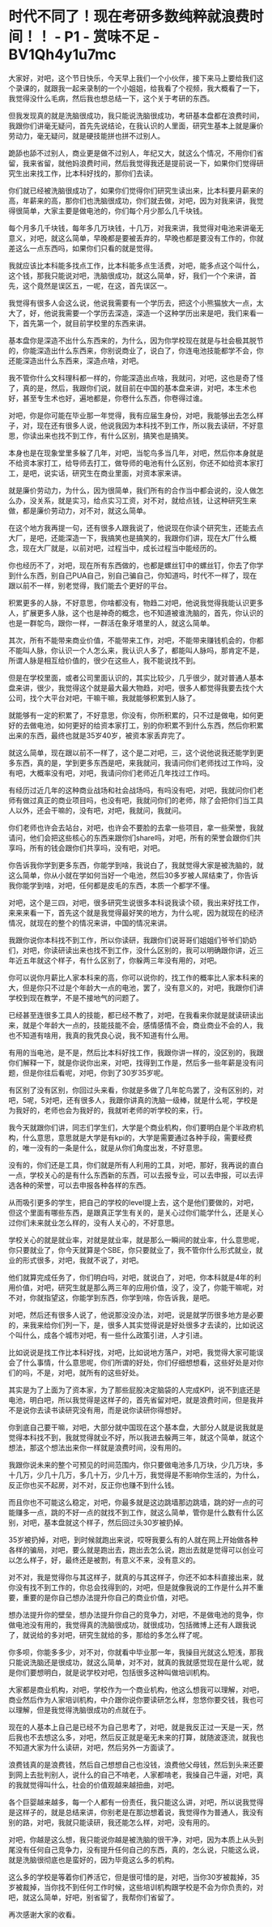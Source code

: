 # 时代不同了！现在考研多数纯粹就浪费时间！！ - P1 - 赏味不足 - BV1Qh4y1u7mc

大家好，对吧，这个节日快乐，今天早上我们一个小伙伴，接下来马上要给我们这个录课的，就跟我一起来录制的一个小姐姐，给我看了个视频，我大概看了一下，我觉得没什么毛病，然后我也想总结一下，这个关于考研的东西。

但我发现真的就是洗脑很成功，我只能说洗脑很成功，考研基本盘都在浪费时间，我跟你们讲毫无疑问，首先先说结论，在我认识的人里面，研究生基本上就是廉价劳动力，毫无疑问，就是硬技能拼也拼不过别人。

跪舔也舔不过别人，商业更是做不过别人，年纪又大，就这么个情况，不用你们省留，我来省留，就他妈浪费时间，然后我觉得我还是提前说一下，如果你们觉得研究生出来找工作，比本科好找的，那你们去读。

你们就已经被洗脑很成功了，如果你们觉得你们研究生读出来，比本科要月薪来的高，年薪来的高，那你们也洗脑很成功，你们就去做，对吧，因为对我来讲，我觉得很简单，大家主要是做电池的，你们每个月少那么几千块钱。

每个月多几千块钱，每年多几万块钱，十几万，对我来讲，我觉得对电池来讲毫无意义，对吧，就这么简单，早晚都是要被丢弃的，早晚也都是要没有工作的，你就差这么一点东西吗，如果你们只看的就是觉得。

我就应该比本科能多找点工作，比本科能多点生活费，对吧，能多点这个叫什么，这个钱，那我只能说对吧，洗脑很成功，就这么简单，好，我们一个个来讲，首先，这个竟然是误区五，一呢，在这，首先误区一。

我觉得有很多人会这么说，他说我需要有一个学历去，把这个小熊猫放大一点，太大了，好，他说我需要一个学历去深造，深造一个这种学历出来是吧，我们来看一下，首先第一个，就目前学校里的东西来讲。

基本盘你是深造不出什么东西来的，为什么，因为你学校现在就是与社会极其脱节的，你能深造出什么东西来，你别说商业了，说白了，你连电池技能都学不会，你还能深造出什么东西来，深造点啥，对吧。

我不管你什么文科理科都一样的，你能深造出点啥，我就问，对吧，这也是奇了怪了，真的是，然后，我跟你们说，就目前在中国的基本盘来讲，对吧，本生术也好，甚至专生术也好，遍地都是，你卷什么东西，你卷得过谁。

对吧，你是你可能在毕业那一年觉得，我有应届生身份，对吧，我能够出去怎么样子，对，现在还有很多人说，他说我因为本科找不到工作，所以我去读研，不好意思，你读出来也找不到工作，有什么区别，搞笑也是搞笑。

本身也是在现象堂里多躲了几年，对吧，当鸵鸟多当几年，对吧，然后你本身就是不给资本家打工，给导师去打工，做导师的电池有什么区别，你还不如给资本家打工，是吧，说实话，研究生在商业里面，对资本家来讲。

就是廉价劳动力，为什么，因为很简单，我们所有的合作当中都会说的，没人做怎么办，没关系，就是实习，给点实习工资，对不对，就给点钱，让这种研究生来做，都是廉价劳动力，对不对，就这么简单。

在这个地方我再提一句，还有很多人跟我说了，他说现在你读个研究生，还能去点大厂，是吧，还能深造一下，我搞笑也是搞笑的，我跟你们讲，现在大厂什么概念，现在大厂就是，以前对吧，过程当中，成长过程当中能经历的。

你也经历不了，对吧，现在所有东西做的，也都是螺丝钉中的螺丝钉，你去了你学到什么东西，别自己PUA自己，别自己骗自己，你知道吗，时代不一样了，现在跟以前不一样，别老觉得，我们能去个更好的平台。

积累更多的人脉，不好意思，你啥都没有，物趋二对吧，他说我觉得我能认识更多人，扩展更多人脉，这个也是神奇的概念，也不知道被谁洗脑的，首先，你认识的也是一群鸵鸟，跟你一样，一群活在象牙塔里的人，就这么简单。

其次，所有不能带来商业价值，不能带来工作，对吧，不能带来赚钱机会的，你都不能叫人脉，你认识一个人怎么来，我认识人多了，都能叫人脉吗，那肯定不是，所谓人脉是相互给价值的，很少在这些人，我不能说找不到。

但是在学校里面，或者公司里面认识的，其实比较少，几乎很少，就对普通人基本盘来讲，很少，我觉得这个就是最大最大物趋，对吧，很多人都觉得我要去找个大公司，找个大平台对吧，干嘛干嘛，我就能够积累到人脉了。

就能够有一定的积累了，不好意思，你没有，你所积累的，只不过是做电，如何更好的去做电池，如何更好的给资本家打工，别的你积累不到什么东西，然后你积累出来的东西，最终也就是35岁40岁，被资本家丢弃完了。

就这么简单，现在跟以前不一样了，这个是二对吧，三，这个说他说我还能学到更多东西，真的是，学到更多东西是吧，来我就问，我请问你们老师找过工作吗，没有吧，大概率没有吧，对吧，我请问你们老师近几年找过工作吗。

有经历过近几年的这种商业战场和社会战场吗，有吗没有吧，对吧，我就问你们老师有做过真正的商业项目吗，也没有吧，我就问你们的老师，除了会把你们当工具人以外，还会干嘛的，没有吧，对吧，我就问，我就问。

你们老师也许会去站台，对吧，也许会不要脸的去拿一些项目，拿一些荣誉，我就请问，他们会把这些核心的东西来跟你们share吗，对吧，所有的荣誉会跟你们共享吗，所有的钱会跟你们共享吗，没有吧，对吧。

你告诉我你学到更多东西，你能学到啥，我说白了，我就觉得大家是被洗脑的，就这么简单，你从小就在学如何当好一个电池，然后30多岁被人屌结束了，你告诉我你能学到啥，对吧，任何都是皮毛的东西，本质一个都学不懂。

对吧，这个是三四，对吧，很多研究生说很多本科说我读个硕，我出来好找工作，来来来看一下，首先这个就是我觉得最好笑的地方，为什么呢，因为就现在的经济情况，就现在的整个的情况来讲，中国的情况来讲。

我跟你说你本科找不到工作，所以你读研，我跟你们说哥哥们姐姐们爷爷们奶奶们，对吧，你读研读出来也找不到工作，没什么区别的，我可以明确跟你讲，近三年近五年就这个样子，有什么区别了，你躲两三年没有用的，对吧。

你可以说你月薪比人家本科来的高，你可以说你的，找工作的概率比人家本科来的大，但是你只不过是个年龄大一点的电池，罢了，没有意义的，对吧，我跟你们讲学校到现在教学，不是不接地气的问题了。

已经甚至连很多工具人的技能，都已经不教了，对吧，在我看来你就是就读研读出来，就是个年龄大一点的，技能技能不会，感情感情不会，商业商业不会的人，我也不知道有啥用，我真的我凭良心说，我不知道有什么用。

有用的当电池，是不是，然后比本科好找工作，我跟你讲一样的，没区别的，我跟你们解释一下，就是你说你出来，对吧，找得到工作是，然后多一些年薪是没有问题，但是你往后看呢，对吧，你到了30岁35岁呢。

有区别了没有区别，你回过头来看，你就是多做了几年鸵鸟罢了，没有区别的，对吧，5呢，5对吧，还有很多人，我跟你讲真的洗脑一级棒，就是什么呢，学校是为我好的，老师也会为我好的，我就听老师的听学校的来，行。

我今天就跟你们讲，同志们学生们，大学是个商业机构，你们要明白是个半政府机构，什么意思，意思就是大学是有kpi的，大学是需要通过各种手段，需要经费的，唯一没有的一条是什么，就是从你们角度出发，不好意思。

没有的，你们还是工具，你们就是所有人利用的工具，对吧，那好，我再说的直白一点，学校关心的是有什么东西新的东西，可以去报专业，可以去申报，可以去评选各种的荣誉，可以去申报各种各样的东西。

从而吸引更多的学生，把自己的学校的level提上去，这个是他们要做的，对吧，但这个里面有哪些东西，是跟真正学生有关的，是关心过你们能学什么，还是关心过你们未来就业怎么样的，没有人关心的，不好意思。

学校关心的就是就业率，对就是就业率，就是那么一瞬间的就业率，什么意思呢，你只要就业了，你今天就算是个SBE，你只要就业了，我不管你什么形式就业，就业的形式很多，对吧，我就不说了，对吧。

他们就算完成任务了，你们明白吗，对吧，就说白了，对吧，你本科就是4年的利用价值，对吧，研究生就是那么两三年的应用价值，没了，没了，你能干嘛呢，对不对，你就指望这，你能学到东西，你学到啥，你告诉我，是吧。

对吧，然后还有很多人说了，他说那没没办法，对吧，说是就学历很多地方是必要的，来我来给你们列一下，是，很多人其实觉得说是好处很多才去读的，比如说这个叫什么，成各个城市对吧，有一些什么政策引进，人才引进。

比如说说是找工作比本科好找，对吧，比如说地方落户，对吧，我觉得大家可能误会了什么事情，什么意思呢，你们所谓的好处，你们仔细想想看，这些好处是对你们的吗，不是，对吧，就所有的这些好处。

其实是为了上面为了资本家，为了那些屁股决定脑袋的人完成KPI，说不到底还是电池，明白吧，所以我觉得是这样子的，首先省留对吧，就是浪费时间，但是我并不是说你去读书读研究没有用，而是说你读研你得想好。

你到底自己要干嘛，对吧，大部分就中国现在这个基本盘，大部分人就是说我就是觉得本科找不到，我就觉得就业不好，所以我进去躲两三年，就这个简单，就这个想法，那这个想法出来你一样就是浪费时间，没有用的。

我跟你说未来的整个可预见的时间范围内，你只要做电池多几万块，少几万块，多十几万，少几十几万，多几十万，少几十万，我觉得是不影响你生活的，为什么，反正你也买不起房，对不对，反正你也赚不到什么钱。

而且你也不可能这么稳定，对吧，你最多就是这边跳墙那边跳墙，跳的好一点的可能赚多一点，跳的不好一点的就找不到工作，就这么简单，管你是什么数有什么区别，对吧，基本盘就这个样子，然后回过头30岁被扔掉。

35岁被扔掉，对吧，到时候就跑出来说，哎呀我要么有的人就在网上开始做各种各样的骗局，对吧，要么就是跑出去，跑出去怎么说，跑出去就是觉得可以创业可以怎么样子，好，最终还是被割，有意义不来，没有意义的。

对不对，我是觉得你与其这样子，就真的与其这样子，你还不如本科直接出来，就你没有找不到工作的，你总会找得到的，对吧，但是就像我说的工作是什么并不重要，重要的是你自己想办法提升你自己的商业价值，对吧。

想办法提升你的壁垒，想办法提升你自己的竞争力，对吧，不是做电池的竞争，你做电池没有用的，我觉得真的洗脑很成功，就很成功，包括微博上还有人跟我说了，就说给的多对吧，研究生就给的多，那给的多怎么样了呢。

你多呗，你能多多少，对不对，你就看中毕业那一年，我操目光就这么短浅，那我只能说洗脑还是很成功，就这么简单，对不对，就真的我就感觉现在是什么呢，就是你们要想明白，就是说学校对吧，包括很多这种叫做培训机构。

大家都是商业机构，对吧，学校作为一个商业机构，他这么想我可以理解，对吧，商业然后作为人家培训机构，中介跟你说你要读研怎么样，忽悠你要交钱，我也可以理解，但是我觉得洗脑很成功的点就在于。

现在的人基本上自己是已经不为自己思考了，对吧，就是我反正过一天是一天，然后我也不去想这么多，对吧，然后反正就是毫无未来的打算，就随波逐流，就我也不知道大家为什么读研，对吧，然后另外一方面读了。

浪费钱真的是浪费钱，然后自己想想自己也没钱，浪费他父母钱，然后到头来还要到网上去批判别人，说什么的自己不啃老，人家都啃老，我操自己牛逼，对吧，真的我就觉得叫什么，社会的价值观越来越扭曲，对吧。

各个巨婴越来越多，每一个人都有一份责任，我只能这么讲，对吧，所以说我觉得是这样子的，就是总结来讲，你别老是在那边想着说，我觉得作为普通人，我没有别的路，对吧，我就只能读研，我还能怎么样，对吧，没有用的。

对吧，你越是这么想，我只能说你越是被洗脑的很干净，对吧，因为本质上从头到尾没有任何自己竞争力，没有提升任何自己的东西，真的，怎么说，只能这么说，就是洗脑很彻底也是蛮好的，因为毕竟这么多的机构。

这么多的学校是等着你们养活它，但是很可惜的是，对吧，当你30岁被裁掉，35岁被裁掉，当你找不到任何工作时候，这些培训机构跟学校是不会为你负责的，对吧，就这么简单，好吧，别省留了，我帮你们省留了。

再次感谢大家的收看。